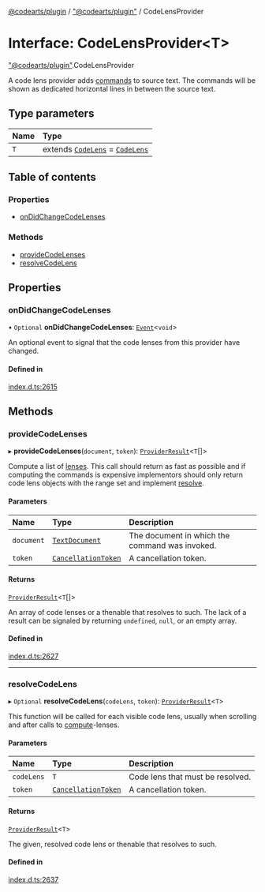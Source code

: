 [@codearts/plugin](../README.md) / ["@codearts/plugin"](../modules/_codearts_plugin_.md) / CodeLensProvider

# Interface: CodeLensProvider<T\>

["@codearts/plugin"](../modules/_codearts_plugin_.md).CodeLensProvider

A code lens provider adds [commands](codearts_plugin_.Command.md) to source text. The commands will be shown
as dedicated horizontal lines in between the source text.

## Type parameters

| Name | Type |
| :------ | :------ |
| `T` | extends [`CodeLens`](../classes/codearts_plugin_.CodeLens.md) = [`CodeLens`](../classes/codearts_plugin_.CodeLens.md) |

## Table of contents

### Properties

- [onDidChangeCodeLenses](codearts_plugin_.CodeLensProvider.md#ondidchangecodelenses)

### Methods

- [provideCodeLenses](codearts_plugin_.CodeLensProvider.md#providecodelenses)
- [resolveCodeLens](codearts_plugin_.CodeLensProvider.md#resolvecodelens)

## Properties

### onDidChangeCodeLenses

• `Optional` **onDidChangeCodeLenses**: [`Event`](codearts_plugin_.Event.md)<`void`\>

An optional event to signal that the code lenses from this provider have changed.

#### Defined in

[index.d.ts:2615](https://github.com/shuyaqian/cloudide-plugin-api/blob/3fbdd11/index.d.ts#L2615)

## Methods

### provideCodeLenses

▸ **provideCodeLenses**(`document`, `token`): [`ProviderResult`](../modules/_codearts_plugin_.md#providerresult)<`T`[]\>

Compute a list of [lenses](../classes/codearts_plugin_.CodeLens.md). This call should return as fast as possible and if
computing the commands is expensive implementors should only return code lens objects with the
range set and implement [resolve](codearts_plugin_.CodeLensProvider.md#resolvecodelens).

#### Parameters

| Name | Type | Description |
| :------ | :------ | :------ |
| `document` | [`TextDocument`](codearts_plugin_.TextDocument.md) | The document in which the command was invoked. |
| `token` | [`CancellationToken`](codearts_plugin_.CancellationToken.md) | A cancellation token. |

#### Returns

[`ProviderResult`](../modules/_codearts_plugin_.md#providerresult)<`T`[]\>

An array of code lenses or a thenable that resolves to such. The lack of a result can be
signaled by returning `undefined`, `null`, or an empty array.

#### Defined in

[index.d.ts:2627](https://github.com/shuyaqian/cloudide-plugin-api/blob/3fbdd11/index.d.ts#L2627)

___

### resolveCodeLens

▸ `Optional` **resolveCodeLens**(`codeLens`, `token`): [`ProviderResult`](../modules/_codearts_plugin_.md#providerresult)<`T`\>

This function will be called for each visible code lens, usually when scrolling and after
calls to [compute](codearts_plugin_.CodeLensProvider.md#providecodelenses)-lenses.

#### Parameters

| Name | Type | Description |
| :------ | :------ | :------ |
| `codeLens` | `T` | Code lens that must be resolved. |
| `token` | [`CancellationToken`](codearts_plugin_.CancellationToken.md) | A cancellation token. |

#### Returns

[`ProviderResult`](../modules/_codearts_plugin_.md#providerresult)<`T`\>

The given, resolved code lens or thenable that resolves to such.

#### Defined in

[index.d.ts:2637](https://github.com/shuyaqian/cloudide-plugin-api/blob/3fbdd11/index.d.ts#L2637)

